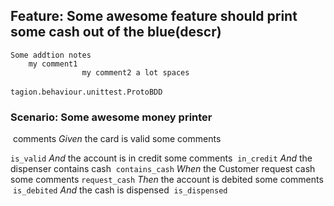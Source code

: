 ## Feature: Some awesome feature should print some cash out of the blue(descr)
    Some addtion notes
        my comment1
                    my comment2 a lot spaces
`tagion.behaviour.unittest.ProtoBDD`
​
### Scenario: Some awesome money printer
​   comments
    *Given* the card is valid
    some comments

`is_valid`
      *And* the account is in credit
    some comments
​
`in_credit`
      *And* the dispenser contains cash
​
`contains_cash`
    *When* the Customer request cash
    some comments
`request_cash`
    *Then* the account is debited
    some comments
​
`is_debited`
      *And* the cash is dispensed
​
`is_dispensed`